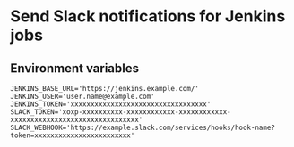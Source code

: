 # Send Slack notifications for Jenkins jobs

## Environment variables
```
JENKINS_BASE_URL='https://jenkins.example.com/'
JENKINS_USER='user.name@example.com'
JENKINS_TOKEN='xxxxxxxxxxxxxxxxxxxxxxxxxxxxxxxxxx'
SLACK_TOKEN='xoxp-xxxxxxxxxx-xxxxxxxxxxxx-xxxxxxxxxxxx-xxxxxxxxxxxxxxxxxxxxxxxxxxxxxxxx'
SLACK_WEBHOOK='https://example.slack.com/services/hooks/hook-name?token=xxxxxxxxxxxxxxxxxxxxxxxx'
```
